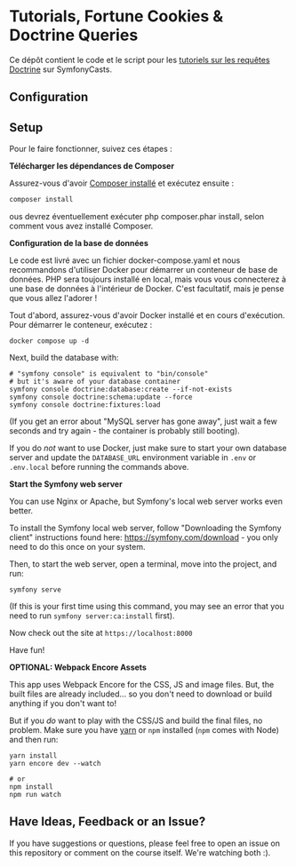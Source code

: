 # Tutorials, Fortune Cookies & Doctrine Queries

Ce dépôt contient le code et le script pour les [tutoriels sur les requêtes Doctrine](https://symfonycasts.com/screencast/doctrine-queries) sur SymfonyCasts.

## Configuration
## Setup

Pour le faire fonctionner, suivez ces étapes :

**Télécharger les dépendances de Composer**

Assurez-vous d'avoir [Composer installé](https://getcomposer.org/download/) 
et exécutez ensuite :

```bash
composer install
```

ous devrez éventuellement exécuter php composer.phar install, 
selon comment vous avez installé Composer.

**Configuration de la base de données**

Le code est livré avec un fichier docker-compose.yaml et nous recommandons
d'utiliser Docker pour démarrer un conteneur de base de données. 
PHP sera toujours installé en local, mais vous vous connecterez à une base de données
 à l'intérieur de Docker. C'est facultatif, mais je pense que vous allez l'adorer !

Tout d'abord, assurez-vous d'avoir Docker installé et en cours d'exécution. 
Pour démarrer le conteneur, exécutez :

```
docker compose up -d
```

Next, build the database with:

```
# "symfony console" is equivalent to "bin/console"
# but it's aware of your database container
symfony console doctrine:database:create --if-not-exists
symfony console doctrine:schema:update --force
symfony console doctrine:fixtures:load
```

(If you get an error about "MySQL server has gone away", just wait
a few seconds and try again - the container is probably still booting).

If you do *not* want to use Docker, just make sure to start your own
database server and update the `DATABASE_URL` environment variable in
`.env` or `.env.local` before running the commands above.

**Start the Symfony web server**

You can use Nginx or Apache, but Symfony's local web server
works even better.

To install the Symfony local web server, follow
"Downloading the Symfony client" instructions found
here: https://symfony.com/download - you only need to do this
once on your system.

Then, to start the web server, open a terminal, move into the
project, and run:

```
symfony serve
```

(If this is your first time using this command, you may see an
error that you need to run `symfony server:ca:install` first).

Now check out the site at `https://localhost:8000`

Have fun!

**OPTIONAL: Webpack Encore Assets**

This app uses Webpack Encore for the CSS, JS and image files.
But, the built files are already included... so you don't need
to download or build anything if you don't want to!

But if you *do* want to play with the CSS/JS and build the
final files, no problem. Make sure you have [yarn](https://yarnpkg.com/lang/en/)
or `npm` installed (`npm` comes with Node) and then run:

```
yarn install
yarn encore dev --watch

# or
npm install
npm run watch
```

## Have Ideas, Feedback or an Issue?

If you have suggestions or questions, please feel free to
open an issue on this repository or comment on the course
itself. We're watching both :).




